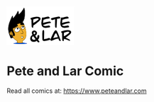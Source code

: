 ![logo](assets/images/pete-and-lar-logo.png)
# Pete and Lar Comic

Read all comics at: https://www.peteandlar.com
